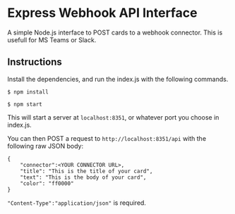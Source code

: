 # Express Webhook API Interface

A simple Node.js interface to POST cards to a webhook connector. This is usefull for MS Teams or Slack.

## Instructions

Install the dependencies, and run the index.js with the following commands.

```
$ npm install
```
```
$ npm start
```
This will start a server at `localhost:8351`, or whatever port you choose in index.js.

You can then POST a request to `http://localhost:8351/api` with the following raw JSON body:
```
{
	"connector":<YOUR CONNECTOR URL>,
	"title": "This is the title of your card",
	"text": "This is the body of your card",
	"color": "ff0000"
}
```
`"Content-Type":"application/json"` is required.